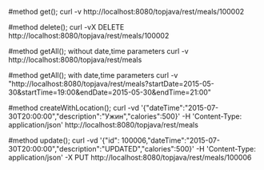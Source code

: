 #method get();
curl -v http://localhost:8080/topjava/rest/meals/100002

#method delete();
curl -vX DELETE http://localhost:8080/topjava/rest/meals/100002

#method getAll(); without date,time parameters
curl -v http://localhost:8080/topjava/rest/meals

#method getAll(); with date,time parameters
curl -v "http://localhost:8080/topjava/rest/meals?startDate=2015-05-30&startTime=19:00&endDate=2015-05-30&endTime=21:00"

#method createWithLocation();
curl -vd '{"dateTime":"2015-07-30T20:00:00","description":"Ужин","calories":500}' -H 'Content-Type: application/json' http://localhost:8080/topjava/rest/meals

#method update();
curl -vd '{"id": 100006,"dateTime":"2015-07-30T20:00:00","description":"UPDATED","calories":500}' -H 'Content-Type: application/json' -X PUT http://localhost:8080/topjava/rest/meals/100006




